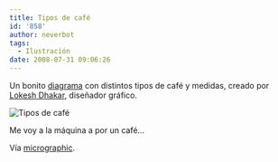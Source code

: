 ```yaml
---
title: Tipos de café
id: '858'
author: neverbot
tags:
  - Ilustración
date: 2008-07-31 09:06:26
---
```


Un bonito [diagrama](http://www.lokeshdhakar.com/2007/08/20/an-illustrated-coffee-guide/) con distintos tipos de café y medidas, creado por [Lokesh Dhakar](http://www.lokeshdhakar.com/), diseñador gráfico.

![Tipos de café](./tipos-de-cafe.png "Tipos de café")

Me voy a la máquina a por un café...

Vía [micrographic](http://www.micrographic.net/post/506/necesito-un-cafe).